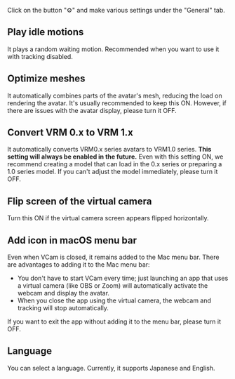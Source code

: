 
Click on the button "⚙️" and make various settings under the "General" tab.

## Play idle motions

It plays a random waiting motion. Recommended when you want to use it with tracking disabled.

## Optimize meshes

It automatically combines parts of the avatar's mesh, reducing the load on rendering the avatar. It's usually recommended to keep this ON. However, if there are issues with the avatar display, please turn it OFF.

## Convert VRM 0.x to VRM 1.x

It automatically converts VRM0.x series avatars to VRM1.0 series. **This setting will always be enabled in the future.** Even with this setting ON, we recommend creating a model that can load in the 0.x series or preparing a 1.0 series model. If you can't adjust the model immediately, please turn it OFF.

## Flip screen of the virtual camera

Turn this ON if the virtual camera screen appears flipped horizontally.

## Add icon in macOS menu bar

Even when VCam is closed, it remains added to the Mac menu bar. There are advantages to adding it to the Mac menu bar:

- You don't have to start VCam every time; just launching an app that uses a virtual camera (like OBS or Zoom) will automatically activate the webcam and display the avatar.
- When you close the app using the virtual camera, the webcam and tracking will stop automatically.

If you want to exit the app without adding it to the menu bar, please turn it OFF.

## Language

You can select a language. Currently, it supports Japanese and English.
